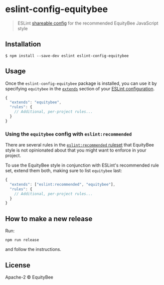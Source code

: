 # eslint-config-equitybee

> ESLint [shareable config](http://eslint.org/docs/developer-guide/shareable-configs.html) for the recommended EquityBee JavaScript style

## Installation

```
$ npm install --save-dev eslint eslint-config-equitybee
```

## Usage

Once the `eslint-config-equitybee` package is installed, you can use it by specifying `equitybee` in the [`extends`](http://eslint.org/docs/user-guide/configuring#extending-configuration-files) section of your [ESLint configuration](http://eslint.org/docs/user-guide/configuring).

```js
{
  "extends": "equitybee",
  "rules": {
    // Additional, per-project rules...
  }
}
```

### Using the `equitybee` config with `eslint:recommended`

There are several rules in the [`eslint:recommended` ruleset](http://eslint.org/docs/rules/) that EquityBee style is not opinionated about that you might want to enforce in your project.

To use the EquityBee style in conjunction with ESLint's recommended rule set, extend them both, making sure to list `equitybee` last:

```js
{
  "extends": ["eslint:recommended", "equitybee"],
  "rules": {
    // Additional, per-project rules...
  }
}
```

## How to make a new release

Run:

```
npm run release
```

and follow the instructions.

## License

Apache-2 © EquityBee
